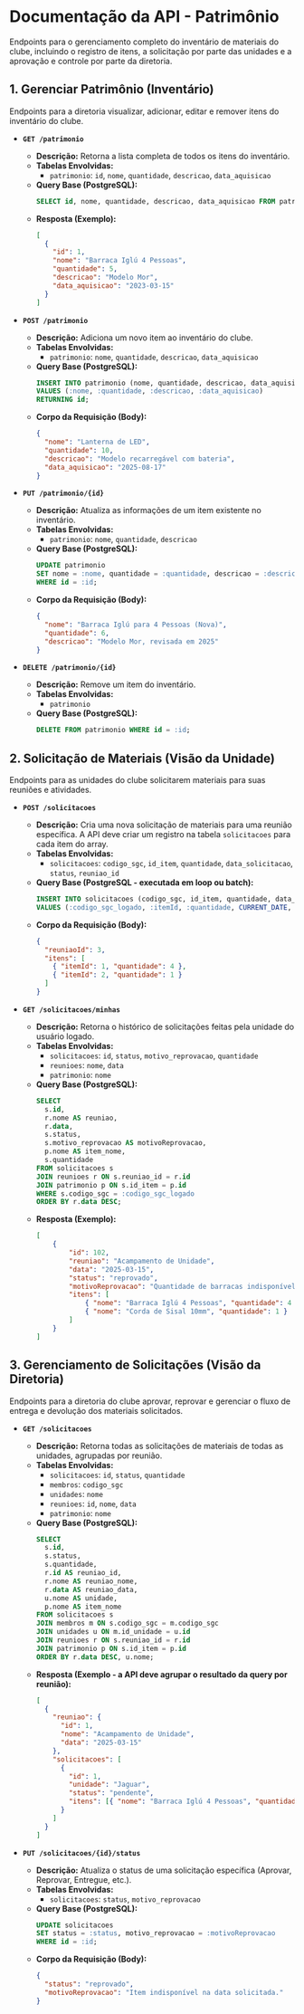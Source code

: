 # Documentação da API - Patrimônio

Endpoints para o gerenciamento completo do inventário de materiais do clube, incluindo o registro de itens, a solicitação por parte das unidades e a aprovação e controle por parte da diretoria.

## 1. Gerenciar Patrimônio (Inventário)

Endpoints para a diretoria visualizar, adicionar, editar e remover itens do inventário do clube.

* **`GET /patrimonio`**
    * **Descrição:** Retorna a lista completa de todos os itens do inventário.
    * **Tabelas Envolvidas:**
        * `patrimonio`: `id`, `nome`, `quantidade`, `descricao`, `data_aquisicao`
    * **Query Base (PostgreSQL):**
        ```sql
        SELECT id, nome, quantidade, descricao, data_aquisicao FROM patrimonio ORDER BY nome ASC;
        ```
    * **Resposta (Exemplo):**
        ```json
        [
          {
            "id": 1,
            "nome": "Barraca Iglú 4 Pessoas",
            "quantidade": 5,
            "descricao": "Modelo Mor",
            "data_aquisicao": "2023-03-15"
          }
        ]
        ```

* **`POST /patrimonio`**
    * **Descrição:** Adiciona um novo item ao inventário do clube.
    * **Tabelas Envolvidas:**
        * `patrimonio`: `nome`, `quantidade`, `descricao`, `data_aquisicao`
    * **Query Base (PostgreSQL):**
        ```sql
        INSERT INTO patrimonio (nome, quantidade, descricao, data_aquisicao)
        VALUES (:nome, :quantidade, :descricao, :data_aquisicao)
        RETURNING id;
        ```
    * **Corpo da Requisição (Body):**
        ```json
        {
          "nome": "Lanterna de LED",
          "quantidade": 10,
          "descricao": "Modelo recarregável com bateria",
          "data_aquisicao": "2025-08-17"
        }
        ```

* **`PUT /patrimonio/{id}`**
    * **Descrição:** Atualiza as informações de um item existente no inventário.
    * **Tabelas Envolvidas:**
        * `patrimonio`: `nome`, `quantidade`, `descricao`
    * **Query Base (PostgreSQL):**
        ```sql
        UPDATE patrimonio
        SET nome = :nome, quantidade = :quantidade, descricao = :descricao
        WHERE id = :id;
        ```
    * **Corpo da Requisição (Body):**
        ```json
        {
          "nome": "Barraca Iglú para 4 Pessoas (Nova)",
          "quantidade": 6,
          "descricao": "Modelo Mor, revisada em 2025"
        }
        ```

* **`DELETE /patrimonio/{id}`**
    * **Descrição:** Remove um item do inventário.
    * **Tabelas Envolvidas:**
        * `patrimonio`
    * **Query Base (PostgreSQL):**
        ```sql
        DELETE FROM patrimonio WHERE id = :id;
        ```

## 2. Solicitação de Materiais (Visão da Unidade)

Endpoints para as unidades do clube solicitarem materiais para suas reuniões e atividades.

* **`POST /solicitacoes`**
    * **Descrição:** Cria uma nova solicitação de materiais para uma reunião específica. A API deve criar um registro na tabela `solicitacoes` para cada item do array.
    * **Tabelas Envolvidas:**
        * `solicitacoes`: `codigo_sgc`, `id_item`, `quantidade`, `data_solicitacao`, `status`, `reuniao_id`
    * **Query Base (PostgreSQL - executada em loop ou batch):**
        ```sql
        INSERT INTO solicitacoes (codigo_sgc, id_item, quantidade, data_solicitacao, status, reuniao_id)
        VALUES (:codigo_sgc_logado, :itemId, :quantidade, CURRENT_DATE, 'Pendente', :reuniaoId);
        ```
    * **Corpo da Requisição (Body):**
        ```json
        {
          "reuniaoId": 3,
          "itens": [
            { "itemId": 1, "quantidade": 4 },
            { "itemId": 2, "quantidade": 1 }
          ]
        }
        ```

* **`GET /solicitacoes/minhas`**
    * **Descrição:** Retorna o histórico de solicitações feitas pela unidade do usuário logado.
    * **Tabelas Envolvidas:**
        * `solicitacoes`: `id`, `status`, `motivo_reprovacao`, `quantidade`
        * `reunioes`: `nome`, `data`
        * `patrimonio`: `nome`
    * **Query Base (PostgreSQL):**
        ```sql
        SELECT
          s.id,
          r.nome AS reuniao,
          r.data,
          s.status,
          s.motivo_reprovacao AS motivoReprovacao,
          p.nome AS item_nome,
          s.quantidade
        FROM solicitacoes s
        JOIN reunioes r ON s.reuniao_id = r.id
        JOIN patrimonio p ON s.id_item = p.id
        WHERE s.codigo_sgc = :codigo_sgc_logado
        ORDER BY r.data DESC;
        ```
    * **Resposta (Exemplo):**
        ```json
        [
            {
                "id": 102,
                "reuniao": "Acampamento de Unidade",
                "data": "2025-03-15",
                "status": "reprovado",
                "motivoReprovacao": "Quantidade de barracas indisponível para a data.",
                "itens": [
                    { "nome": "Barraca Iglú 4 Pessoas", "quantidade": 4 },
                    { "nome": "Corda de Sisal 10mm", "quantidade": 1 }
                ]
            }
        ]
        ```

## 3. Gerenciamento de Solicitações (Visão da Diretoria)

Endpoints para a diretoria do clube aprovar, reprovar e gerenciar o fluxo de entrega e devolução dos materiais solicitados.

* **`GET /solicitacoes`**
    * **Descrição:** Retorna todas as solicitações de materiais de todas as unidades, agrupadas por reunião.
    * **Tabelas Envolvidas:**
        * `solicitacoes`: `id`, `status`, `quantidade`
        * `membros`: `codigo_sgc`
        * `unidades`: `nome`
        * `reunioes`: `id`, `nome`, `data`
        * `patrimonio`: `nome`
    * **Query Base (PostgreSQL):**
        ```sql
        SELECT
          s.id,
          s.status,
          s.quantidade,
          r.id AS reuniao_id,
          r.nome AS reuniao_nome,
          r.data AS reuniao_data,
          u.nome AS unidade,
          p.nome AS item_nome
        FROM solicitacoes s
        JOIN membros m ON s.codigo_sgc = m.codigo_sgc
        JOIN unidades u ON m.id_unidade = u.id
        JOIN reunioes r ON s.reuniao_id = r.id
        JOIN patrimonio p ON s.id_item = p.id
        ORDER BY r.data DESC, u.nome;
        ```
    * **Resposta (Exemplo - a API deve agrupar o resultado da query por reunião):**
        ```json
        [
          {
            "reuniao": {
              "id": 1,
              "nome": "Acampamento de Unidade",
              "data": "2025-03-15"
            },
            "solicitacoes": [
              {
                "id": 1,
                "unidade": "Jaguar",
                "status": "pendente",
                "itens": [{ "nome": "Barraca Iglú 4 Pessoas", "quantidade": 2 }]
              }
            ]
          }
        ]
        ```

* **`PUT /solicitacoes/{id}/status`**
    * **Descrição:** Atualiza o status de uma solicitação específica (Aprovar, Reprovar, Entregue, etc.).
    * **Tabelas Envolvidas:**
        * `solicitacoes`: `status`, `motivo_reprovacao`
    * **Query Base (PostgreSQL):**
        ```sql
        UPDATE solicitacoes
        SET status = :status, motivo_reprovacao = :motivoReprovacao
        WHERE id = :id;
        ```
    * **Corpo da Requisição (Body):**
        ```json
        {
          "status": "reprovado",
          "motivoReprovacao": "Item indisponível na data solicitada."
        }
        ```